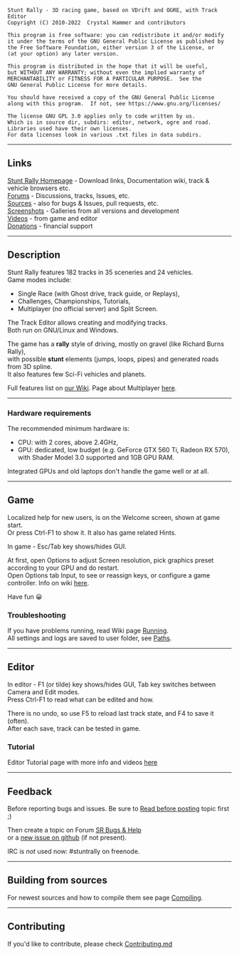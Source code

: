
    Stunt Rally - 3D racing game, based on VDrift and OGRE, with Track Editor
    Copyright (C) 2010-2022  Crystal Hammer and contributors

    This program is free software: you can redistribute it and/or modify
    it under the terms of the GNU General Public License as published by
    the Free Software Foundation, either version 3 of the License, or
    (at your option) any later version.

    This program is distributed in the hope that it will be useful,
    but WITHOUT ANY WARRANTY; without even the implied warranty of
    MERCHANTABILITY or FITNESS FOR A PARTICULAR PURPOSE.  See the
    GNU General Public License for more details.

    You should have received a copy of the GNU General Public License
    along with this program.  If not, see https://www.gnu.org/licenses/

    The license GNU GPL 3.0 applies only to code written by us.
    Which is in source dir, subdirs: editor, network, ogre and road.
    Libraries used have their own licenses.
    For data licenses look in various .txt files in data subdirs.

------------------------------------------------------------------------------

## Links

[Stunt Rally Homepage](https://stuntrally.tuxfamily.org/) - Download links, Documentation wiki, track & vehicle browsers etc.  
[Forums](https://forum.freegamedev.net/viewforum.php?f=77) - Discussions, tracks, Issues, etc.  
[Sources](https://github.com/stuntrally/) - also for bugs & Issues, pull requests, etc.  
[Screenshots](https://stuntrally.tuxfamily.org/gallery) - Galleries from all versions and development  
[Videos](https://www.youtube.com/user/TheCrystalHammer) - from game and editor  
[Donations](https://cryham.tuxfamily.org/donate/) - financial support

------------------------------------------------------------------------------

## Description

Stunt Rally features 182 tracks in 35 sceneries and 24 vehicles.  
Game modes include:
* Single Race (with Ghost drive, track guide, or Replays),
* Challenges, Championships, Tutorials,
* Multiplayer (no official server) and Split Screen.  

The Track Editor allows creating and modifying tracks.  
Both run on GNU/Linux and Windows.  

The game has a **rally** style of driving, mostly on gravel (like Richard Burns Rally),  
with possible **stunt** elements (jumps, loops, pipes) and generated roads from 3D spline.  
It also features few Sci-Fi vehicles and planets.

Full features list on [our Wiki](https://stuntrally.tuxfamily.org/wiki/doku.php?id=features). Page about Multiplayer [here](https://stuntrally.tuxfamily.org/wiki/doku.php?id=multiplayer).

------------------------------------------------------------------------------

### Hardware requirements

The recommended minimum hardware is:  
* CPU: with 2 cores, above 2.4GHz,  
* GPU: dedicated, low budget (e.g. GeForce GTX 560 Ti, Radeon RX 570),  
with Shader Model 3.0 supported and 1GB GPU RAM.  

Integrated GPUs and old laptops don't handle the game well or at all.  

------------------------------------------------------------------------------

## Game

Localized help for new users, is on the Welcome screen, shown at game start.  
Or press Ctrl-F1 to show it. It also has game related Hints.  

In game - Esc/Tab key shows/hides GUI.

At first, open Options to adjust Screen resolution, pick graphics preset according to your GPU and do restart.  
Open Options tab Input, to see or reassign keys, or configure a game controller. Info on wiki [here](https://stuntrally.tuxfamily.org/wiki/doku.php?id=running#input).

Have fun 😀

### Troubleshooting

If you have problems running, read Wiki page [Running](https://stuntrally.tuxfamily.org/wiki/doku.php?id=running).  
All settings and logs are saved to user folder, see [Paths](https://stuntrally.tuxfamily.org/wiki/doku.php?id=paths).

------------------------------------------------------------------------------

## Editor

In editor - F1 (or tilde) key shows/hides GUI, Tab key switches between Camera and Edit modes.  
Press Ctrl-F1 to read what can be edited and how.  

There is no undo, so use F5 to reload last track state, and F4 to save it (often).  
After each save, track can be tested in game.

### Tutorial

Editor Tutorial page with more info and videos [here](https://stuntrally.tuxfamily.org/wiki/doku.php?id=editor)

------------------------------------------------------------------------------

## Feedback

Before reporting bugs and issues. Be sure to [Read before posting](https://forum.freegamedev.net/viewtopic.php?f=78&t=3814) topic first ;)

Then create a topic on Forum [SR Bugs & Help](https://forum.freegamedev.net/viewforum.php?f=78)  
or a [new issue on github](https://github.com/stuntrally/stuntrally/issues/new) (if not present).  

IRC is *not* used now: #stuntrally on freenode.

------------------------------------------------------------------------------

## Building from sources

For newest sources and how to compile them see page [Compiling](https://stuntrally.tuxfamily.org/wiki/doku.php?id=compile).

------------------------------------------------------------------------------

## Contributing

If you'd like to contribute, please check [Contributing.md](https://github.com/stuntrally/stuntrally/blob/master/Contributing.md)
